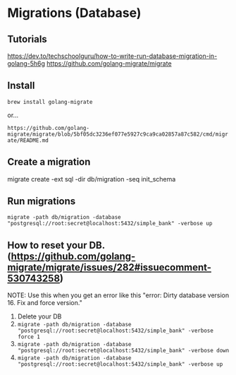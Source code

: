 # Migrations (Database)

## Tutorials

https://dev.to/techschoolguru/how-to-write-run-database-migration-in-golang-5h6g
https://github.com/golang-migrate/migrate

## Install

`brew install golang-migrate`

or...

`https://github.com/golang-migrate/migrate/blob/5bf05dc3236ef077e5927c9ca9ca02857a87c582/cmd/migrate/README.md`

## Create a migration

migrate create -ext sql -dir db/migration -seq init_schema

## Run migrations

`migrate -path db/migration -database "postgresql://root:secret@localhost:5432/simple_bank" -verbose up`

## How to reset your DB. (https://github.com/golang-migrate/migrate/issues/282#issuecomment-530743258)

NOTE: Use this when you get an error like this "error: Dirty database version 16. Fix and force version."

1. Delete your DB
2. `migrate -path db/migration -database "postgresql://root:secret@localhost:5432/simple_bank" -verbose force 1`
3. `migrate -path db/migration -database "postgresql://root:secret@localhost:5432/simple_bank" -verbose down`
4. `migrate -path db/migration -database "postgresql://root:secret@localhost:5432/simple_bank" -verbose up`



